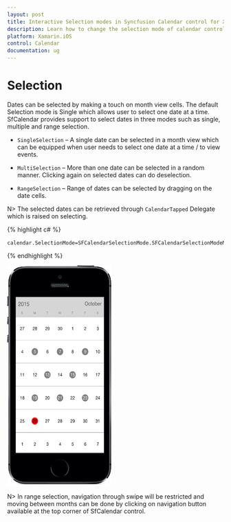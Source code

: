 ```yaml
---
layout: post
title: Interactive Selection modes in Syncfusion Calendar control for Xamarin.iOS
description: Learn how to change the selection mode of calendar control
platform: Xamarin.iOS
control: Calendar
documentation: ug
---
```


# Selection

Dates can be selected by making a touch on month view cells. The default Selection mode is Single which allows user to select one date at a time. SfCalendar provides support to select dates in three modes such as single, multiple and range selection.

* `SingleSelection` – A single date can be selected in a month view which can be equipped when user needs to select one date at a time / to view events.

* `MultiSelection` – More than one date can be selected in a random manner. Clicking again on selected dates can do deselection.

* `RangeSelection` – Range of dates can be selected by dragging on the date cells.


N> The selected dates can be retrieved through `CalendarTapped` Delegate which is raised on selecting.


{% highlight c# %}
	
	calendar.SelectionMode=SFCalendarSelectionMode.SFCalendarSelectionModeMultiple;
	
{% endhighlight %}


![](images/multi_selection.png)                                        


N> In range selection, navigation through swipe will be restricted and moving between months can be done by clicking on navigation button available at the top corner of SfCalendar control.
